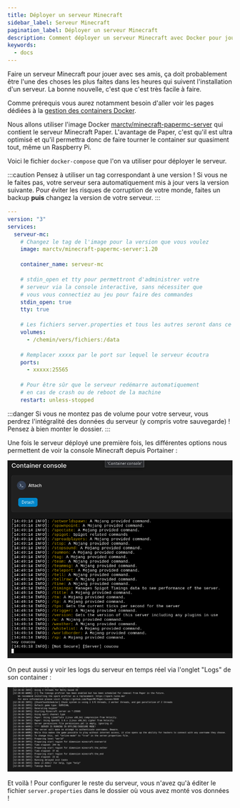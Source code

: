 ```yaml
---
title: Déployer un serveur Minecraft
sidebar_label: Serveur Minecraft
pagination_label: Déployer un serveur Minecraft
description: Comment déployer un serveur Minecraft avec Docker pour jouer avec ses potes ?
keywords:
  - docs
---
```


Faire un serveur Minecraft pour jouer avec ses amis, ça doit probablement être l'une des choses les plus faites dans les heures qui suivent l'installation d'un serveur. La bonne nouvelle, c'est que c'est très facile à faire.

Comme prérequis vous aurez notamment besoin d'aller voir les pages dédiées à la [gestion des containers Docker](../40-selfhost/07-docker.md).

Nous allons utiliser l'image Docker [marctv/minecraft-papermc-server](https://hub.docker.com/r/marctv/minecraft-papermc-server) qui contient le serveur Minecraft Paper. L'avantage de Paper, c'est qu'il est ultra optimisé et qu'il permettra donc de faire tourner le container sur quasiment tout, même un Raspberry Pi.

Voici le fichier `docker-compose` que l'on va utiliser pour déployer le serveur.

:::caution
Pensez à utiliser un tag correspondant à une version !
Si vous ne le faites pas, votre serveur sera automatiquement mis à jour vers la version suivante.
Pour éviter les risques de corruption de votre monde, faites un backup **puis** changez la version de votre serveur.
:::

```yaml
---
version: "3"
services:
  serveur-mc:
    # Changez le tag de l'image pour la version que vous voulez
    image: marctv/minecraft-papermc-server:1.20

    container_name: serveur-mc

    # stdin_open et tty pour permettront d'administrer votre
    # serveur via la console interactive, sans nécessiter que
    # vous vous connectiez au jeu pour faire des commandes
    stdin_open: true
    tty: true

    # Les fichiers server.properties et tous les autres seront dans ce dossier
    volumes:
      - /chemin/vers/fichiers:/data 

    # Remplacer xxxxx par le port sur lequel le serveur écoutra
    ports:
      - xxxxx:25565 

    # Pour être sûr que le serveur redémarre automatiquement
    # en cas de crash ou de reboot de la machine  
    restart: unless-stopped
```

:::danger
Si vous ne montez pas de volume pour votre serveur, vous perdrez l'intégralité des données du serveur (y compris votre sauvegarde) !
Pensez à bien monter le dossier.
:::

Une fois le serveur déployé une première fois, les différentes options nous permettent de voir la console Minecraft depuis Portainer :

![Console Minecraft depuis Portainer](./images/mc_console.png)

On peut aussi y voir les logs du serveur en temps réel via l'onglet "Logs" de son container :

![Logs du serveur Minecraft depuis Portainer](./images/mc_logs.png)

Et voilà ! Pour configurer le reste du serveur, vous n'avez qu'à éditer le fichier `server.properties` dans le dossier où vous avez monté vos données !